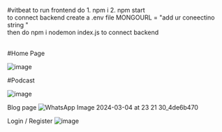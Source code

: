 #vitbeat
to run frontend do 1. npm i 
                   2. npm start
<br/>
to connect backend 
create a .env file 
MONGOURL = "add ur coneectino string "
<br/>
then do npm i 
nodemon index.js to connect backend

<br/>
#Home Page

![image](https://github.com/everyonecandoit/vitbeat/assets/148637781/9ee51904-cede-41b2-986b-093b2814d55c)

#Podcast 

![image](https://github.com/everyonecandoit/vitbeat/assets/148637781/b38da133-d7a6-4ff4-94fa-f098c8a63680)


Blog page 
![WhatsApp Image 2024-03-04 at 23 21 30_4de6b470](https://github.com/everyonecandoit/vitbeat/assets/148637781/b89bce70-0a4d-412a-89a8-ebc8b951dcc1)

Login / Register
![image](https://github.com/everyonecandoit/vitbeat/assets/148637781/461cd0b5-5da6-41a0-ba02-4a493ef59a18)

